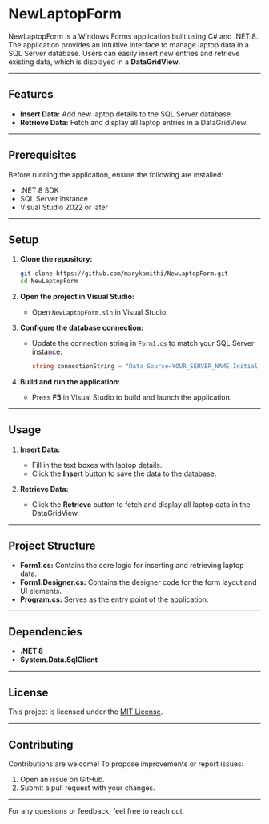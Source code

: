 # NewLaptopForm  

NewLaptopForm is a Windows Forms application built using C# and .NET 8. The application provides an intuitive interface to manage laptop data in a SQL Server database. Users can easily insert new entries and retrieve existing data, which is displayed in a **DataGridView**.  

---

## Features  
- **Insert Data:** Add new laptop details to the SQL Server database.  
- **Retrieve Data:** Fetch and display all laptop entries in a DataGridView.  

---

## Prerequisites  
Before running the application, ensure the following are installed:  
- .NET 8 SDK  
- SQL Server instance  
- Visual Studio 2022 or later  

---

## Setup  

1. **Clone the repository:**  
   ```bash  
   git clone https://github.com/marykamithi/NewLaptopForm.git  
   cd NewLaptopForm  
   ```  

2. **Open the project in Visual Studio:**  
   - Open `NewLaptopForm.sln` in Visual Studio.  

3. **Configure the database connection:**  
   - Update the connection string in `Form1.cs` to match your SQL Server instance:  
     ```csharp  
     string connectionString = "Data Source=YOUR_SERVER_NAME;Initial Catalog=studentID_CompShop;Integrated Security=True;";  
     ```  

4. **Build and run the application:**  
   - Press **F5** in Visual Studio to build and launch the application.  

---

## Usage  

1. **Insert Data:**  
   - Fill in the text boxes with laptop details.  
   - Click the **Insert** button to save the data to the database.  

2. **Retrieve Data:**  
   - Click the **Retrieve** button to fetch and display all laptop data in the DataGridView.  

---

## Project Structure  

- **Form1.cs:** Contains the core logic for inserting and retrieving laptop data.  
- **Form1.Designer.cs:** Contains the designer code for the form layout and UI elements.  
- **Program.cs:** Serves as the entry point of the application.  

---

## Dependencies  

- **.NET 8**  
- **System.Data.SqlClient**  

---

## License  

This project is licensed under the [MIT License](LICENSE).  

---

## Contributing  

Contributions are welcome! To propose improvements or report issues:  
1. Open an issue on GitHub.  
2. Submit a pull request with your changes.  

---  

For any questions or feedback, feel free to reach out.
